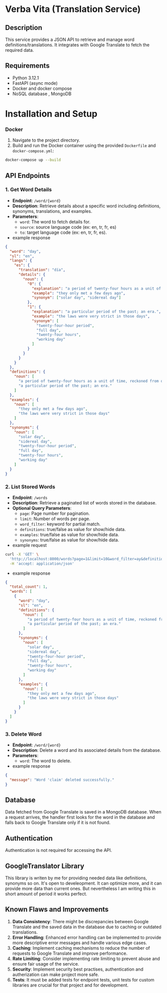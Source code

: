 # Verba Vita (Translation Service)

## Description

This service provides a JSON API to retrieve and manage word definitions/translations. It integrates with Google Translate to fetch the required data.

## Requirements

- Python 3.12.1
- FastAPI (async mode)
- Docker and docker compose
- NoSQL database , MongoDB

# Installation and Setup

### Docker

1.  Navigate to the project directory.
2.  Build and run the Docker container using the provided `Dockerfile` and `docker-compose.yml`:

```bash
docker-compose up --build
```

## API Endpoints

### 1. Get Word Details

- **Endpoint**: `/word/{word}`
- **Description**: Retrieve details about a specific word including definitions, synonyms, translations, and examples.
- **Parameters**:
  - `word`: The word to fetch details for.
  - `source`: source language code (ex: en, tr, fr, es)
  - `to`: target language code (ex: en, tr, fr, es).
- example response

```json
{
  "word": "day",
  "sl": "en",
  "langs": {
    "es": {
      "translation": "día",
      "details": {
        "noun": {
          "0": {
            "explanation": "a period of twenty-four hours as a unit of time, reckoned from one midnight to the next, corresponding to a rotation of the earth on its axis.",
            "example": "they only met a few days ago",
            "synonym": ["solar day", "sidereal day"]
          },
          "1": {
            "explanation": "a particular period of the past; an era.",
            "example": "the laws were very strict in those days",
            "synonym": [
              "twenty-four-hour period",
              "full day",
              "twenty-four hours",
              "working day"
            ]
          }
        }
      }
    }
  },
  "definitions": {
    "noun": [
      "a period of twenty-four hours as a unit of time, reckoned from one midnight to the next, corresponding to a rotation of the earth on its axis.",
      "a particular period of the past; an era."
    ]
  },
  "examples": {
    "noun": [
      "they only met a few days ago",
      "the laws were very strict in those days"
    ]
  },
  "synonyms": {
    "noun": [
      "solar day",
      "sidereal day",
      "twenty-four-hour period",
      "full day",
      "twenty-four hours",
      "working day"
    ]
  }
}
```

### 2. List Stored Words

- **Endpoint**: `/words`
- **Description**: Retrieve a paginated list of words stored in the database.
- **Optional Query Parameters**:
  - `page`: Page number for pagination.
  - `limit`: Number of words per page.
  - `word_filter`: keyword for partial match.
  - `definitions`: true/false as value for show/hide data.
  - `examples`: true/false as value for show/hide data.
  - `synonyms`: true/false as value for show/hide data.
- example request

```bash
curl -X 'GET' \
  'http://localhost:8000/words?page=1&limit=10&word_filter=ay&definitions=true&examples=true&synonyms=true' \
  -H 'accept: application/json'
```

- example response

```json
{
  "total_count": 1,
  "words": [
    {
      "word": "day",
      "sl": "en",
      "definitions": {
        "noun": [
          "a period of twenty-four hours as a unit of time, reckoned from one midnight to the next, corresponding to a rotation of the earth on its axis.",
          "a particular period of the past; an era."
        ]
      },
      "synonyms": {
        "noun": [
          "solar day",
          "sidereal day",
          "twenty-four-hour period",
          "full day",
          "twenty-four hours",
          "working day"
        ]
      },
      "examples": {
        "noun": [
          "they only met a few days ago",
          "the laws were very strict in those days"
        ]
      }
    }
  ]
}
```

### 3. Delete Word

- **Endpoint**: `/word/{word}`
- **Description**: Delete a word and its associated details from the database.
- **Parameters**:
  - `word`: The word to delete.
- example response

```json
{
  "message": "Word 'claim' deleted successfully."
}
```

## Database

Data fetched from Google Translate is saved in a MongoDB database. When a request arrives, the handler first looks for the word in the database and falls back to Google Translate only if it is not found.

## Authentication

Authentication is not required for accessing the API.

## GoogleTranslator Library

This library is writen by me for providing needed data like definitions, synonyms so on. It's open to develeopment. It can optimize more, and it can provide more data than current ones. But nevertheless I am writing this in short amount of period it works perfect.

## Known Flaws and Improvements

1.  **Data Consistency**: There might be discrepancies between Google Translate and the saved data in the database due to caching or outdated translations.
2.  **Error Handling**: Enhanced error handling can be implemented to provide more descriptive error messages and handle various edge cases.
3.  **Caching**: Implement caching mechanisms to reduce the number of requests to Google Translate and improve performance.
4.  **Rate Limiting**: Consider implementing rate limiting to prevent abuse and ensure fair usage of the service.
5.  **Security**: Implement security best practises, authentication and autherization can make project more safe.
6.  **Tests**: It must be added tests for endpoint tests, unit tests for custom libraries are crucial for that project and for development.
